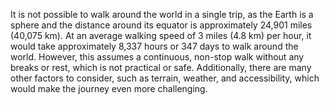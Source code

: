 It is not possible to walk around the world in a single trip, as the Earth is a sphere and the distance around its equator is approximately 24,901 miles (40,075 km). At an average walking speed of 3 miles (4.8 km) per hour, it would take approximately 8,337 hours or 347 days to walk around the world. However, this assumes a continuous, non-stop walk without any breaks or rest, which is not practical or safe. Additionally, there are many other factors to consider, such as terrain, weather, and accessibility, which would make the journey even more challenging.